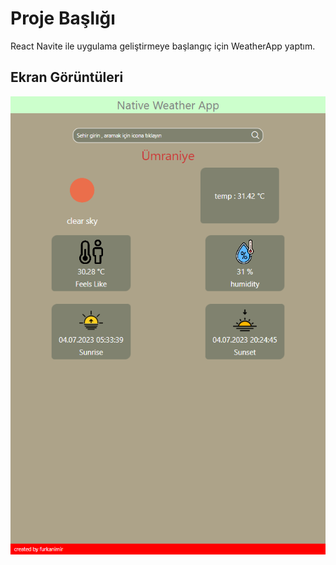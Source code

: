 
# Proje Başlığı

React Navite ile uygulama geliştirmeye başlangıç için WeatherApp yaptım.


## Ekran Görüntüleri

![](assets/Screenshot_3.png)

  
